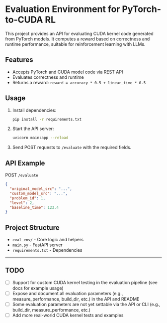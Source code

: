 # Evaluation Environment for PyTorch-to-CUDA RL

This project provides an API for evaluating CUDA kernel code generated from PyTorch models. It computes a reward based on correctness and runtime performance, suitable for reinforcement learning with LLMs.

## Features
- Accepts PyTorch and CUDA model code via REST API
- Evaluates correctness and runtime
- Returns a reward: `reward = accuracy * 0.5 + linear_time * 0.5`

## Usage

1. Install dependencies:
   ```bash
   pip install -r requirements.txt
   ```
2. Start the API server:
   ```bash
   uvicorn main:app --reload
   ```
3. Send POST requests to `/evaluate` with the required fields.

## API Example

POST `/evaluate`
```json
{
  "original_model_src": "...",
  "custom_model_src": "...",
  "problem_id": 1,
  "level": 2,
  "baseline_time": 123.4
}
```

## Project Structure
- `eval_env/` - Core logic and helpers
- `main.py` - FastAPI server
- `requirements.txt` - Dependencies

---

## TODO
- [ ] Support for custom CUDA kernel testing in the evaluation pipeline (see docs for example usage)
- [ ] Expose and document all evaluation parameters (e.g., measure_performance, build_dir, etc.) in the API and README
- [ ] Some evaluation parameters are not yet settable via the API or CLI (e.g., build_dir, measure_performance, etc.)
- [ ] Add more real-world CUDA kernel tests and examples
